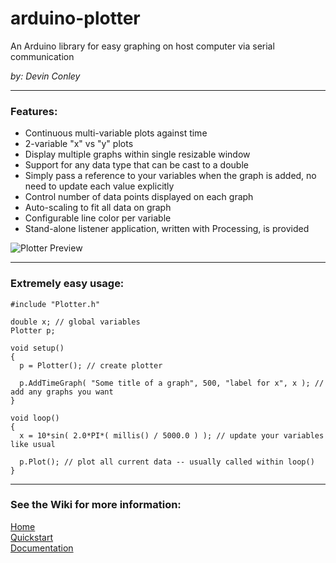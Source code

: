 arduino-plotter
===============
An Arduino library for easy graphing on host computer via serial communication

_by: Devin Conley_

---

### Features:
- Continuous multi-variable plots against time
- 2-variable "x" vs "y" plots
- Display multiple graphs within single resizable window
- Support for any data type that can be cast to a double
- Simply pass a reference to your variables when the graph is added, no need to update each value explicitly
- Control number of data points displayed on each graph
- Auto-scaling to fit all data on graph
- Configurable line color per variable
- Stand-alone listener application, written with Processing, is provided

![Plotter Preview](https://www.dropbox.com/s/2mtg5ig7lyrrffi/plotter_preview.gif?raw=1)

---

### Extremely easy usage:
```arduino
#include "Plotter.h"

double x; // global variables
Plotter p;

void setup()
{
  p = Plotter(); // create plotter
  
  p.AddTimeGraph( "Some title of a graph", 500, "label for x", x ); // add any graphs you want
}

void loop()
{
  x = 10*sin( 2.0*PI*( millis() / 5000.0 ) ); // update your variables like usual

  p.Plot(); // plot all current data -- usually called within loop()
}
```

---

### See the Wiki for more information:
[Home](https://github.com/devinaconley/arduino-plotter/wiki)  
[Quickstart](https://github.com/devinaconley/arduino-plotter/wiki/Installation-and-Quickstart)    
[Documentation](https://github.com/devinaconley/arduino-plotter/wiki/Documentation)  
